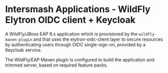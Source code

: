 # Intersmash Applications - WildFly Elytron OIDC client + Keycloak

A WildFly/JBoss EAP 8.x application which is provisioned by the `wildfly-maven-plugin` and that uses the 
elytron-oidc-client layer to secure resources by authenticating users through OIDC single-sign-on, provided by a 
Keycloak service.

The WildFly/EAP Maven plugin is configured to build the application and trimmed server, based on required feature packs.

